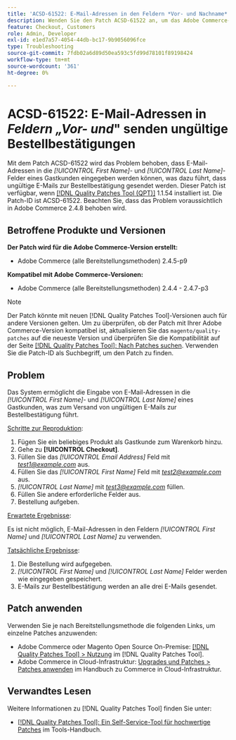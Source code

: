 ```yaml
---
title: 'ACSD-61522: E-Mail-Adressen in den Feldern *Vor- und Nachname* senden ungültige Bestellbestätigungen'
description: Wenden Sie den Patch ACSD-61522 an, um das Adobe Commerce-Problem zu beheben, bei dem es möglich ist, E-Mail-Adressen in die Felder *[!UICONTROL First Name]* und *[!UICONTROL Last Name]* eines Gastkunden einzugeben, was dazu führt, dass ungültige E-Mails zur Bestellbestätigung gesendet werden.
feature: Checkout, Customers
role: Admin, Developer
exl-id: e1ed7a57-4054-44db-bc17-9b9056096fce
type: Troubleshooting
source-git-commit: 7fdb02a6d89d50ea593c5fd99d78101f89198424
workflow-type: tm+mt
source-wordcount: '361'
ht-degree: 0%

---
```


# ACSD-61522: E-Mail-Adressen in *Feldern „Vor- und*&quot; senden ungültige Bestellbestätigungen

Mit dem Patch ACSD-61522 wird das Problem behoben, dass E-Mail-Adressen in die *[!UICONTROL First Name]*- und *[!UICONTROL Last Name]*-Felder eines Gastkunden eingegeben werden können, was dazu führt, dass ungültige E-Mails zur Bestellbestätigung gesendet werden. Dieser Patch ist verfügbar, wenn [[!DNL Quality Patches Tool (QPT)]](/help/tools/quality-patches-tool/quality-patches-tool-to-self-serve-quality-patches.md) 1.1.54 installiert ist. Die Patch-ID ist ACSD-61522. Beachten Sie, dass das Problem voraussichtlich in Adobe Commerce 2.4.8 behoben wird.

## Betroffene Produkte und Versionen

**Der Patch wird für die Adobe Commerce-Version erstellt:**

* Adobe Commerce (alle Bereitstellungsmethoden) 2.4.5-p9

**Kompatibel mit Adobe Commerce-Versionen:**

* Adobe Commerce (alle Bereitstellungsmethoden) 2.4.4 - 2.4.7-p3

>[!NOTE]
>
>Der Patch könnte mit neuen [!DNL Quality Patches Tool]-Versionen auch für andere Versionen gelten. Um zu überprüfen, ob der Patch mit Ihrer Adobe Commerce-Version kompatibel ist, aktualisieren Sie das `magento/quality-patches` auf die neueste Version und überprüfen Sie die Kompatibilität auf der Seite [[!DNL Quality Patches Tool]: Nach Patches suchen](https://experienceleague.adobe.com/tools/commerce-quality-patches/index.html?lang=de). Verwenden Sie die Patch-ID als Suchbegriff, um den Patch zu finden.

## Problem

Das System ermöglicht die Eingabe von E-Mail-Adressen in die *[!UICONTROL First Name]*- und *[!UICONTROL Last Name]* eines Gastkunden, was zum Versand von ungültigen E-Mails zur Bestellbestätigung führt.

<u>Schritte zur Reproduktion</u>:

1. Fügen Sie ein beliebiges Produkt als Gastkunde zum Warenkorb hinzu.
1. Gehe zu **[!UICONTROL Checkout]**.
1. Füllen Sie das *[!UICONTROL Email Address]* Feld mit *test1@example.com* aus.
1. Füllen Sie das *[!UICONTROL First Name]* Feld mit *<test2@example.com>* aus.
1. *[!UICONTROL Last Name]* mit *<test3@example.com>* füllen.
1. Füllen Sie andere erforderliche Felder aus.
1. Bestellung aufgeben.

<u>Erwartete Ergebnisse</u>:

Es ist nicht möglich, E-Mail-Adressen in den Feldern *[!UICONTROL First Name]* und *[!UICONTROL Last Name]* zu verwenden.

<u>Tatsächliche Ergebnisse</u>:

1. Die Bestellung wird aufgegeben.
1. *[!UICONTROL First Name]* und *[!UICONTROL Last Name]* Felder werden wie eingegeben gespeichert.
1. E-Mails zur Bestellbestätigung werden an alle drei E-Mails gesendet.

## Patch anwenden

Verwenden Sie je nach Bereitstellungsmethode die folgenden Links, um einzelne Patches anzuwenden:

* Adobe Commerce oder Magento Open Source On-Premise: [[!DNL Quality Patches Tool] > Nutzung](/help/tools/quality-patches-tool/usage.md) im [!DNL Quality Patches Tool].
* Adobe Commerce in Cloud-Infrastruktur: [Upgrades und Patches > Patches anwenden](https://experienceleague.adobe.com/docs/commerce-cloud-service/user-guide/develop/upgrade/apply-patches.html?lang=de) im Handbuch zu Commerce in Cloud-Infrastruktur.

## Verwandtes Lesen

Weitere Informationen zu [!DNL Quality Patches Tool] finden Sie unter:

* [[!DNL Quality Patches Tool]: Ein Self-Service-Tool für hochwertige Patches](/help/tools/quality-patches-tool/quality-patches-tool-to-self-serve-quality-patches.md) im Tools-Handbuch.
